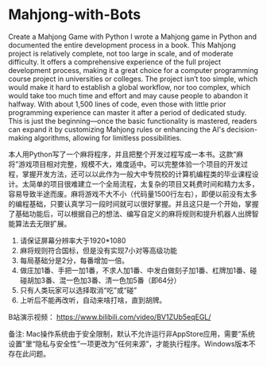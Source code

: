 # Mahjong-with-Bots
Create a Mahjong Game with Python
I wrote a Mahjong game in Python and documented the entire development process in a book. This Mahjong project is relatively complete, not too large in scale, and of moderate difficulty. It offers a comprehensive experience of the full project development process, making it a great choice for a computer programming course project in universities or colleges. The project isn’t too simple, which would make it hard to establish a global workflow, nor too complex, which would take too much time and effort and may cause people to abandon it halfway. With about 1,500 lines of code, even those with little prior programming experience can master it after a period of dedicated study. This is just the beginning—once the basic functionality is mastered, readers can expand it by customizing Mahjong rules or enhancing the AI's decision-making algorithms, allowing for limitless possibilities.

本人用Python写了一个麻将程序，并且把整个开发过程写成一本书。这款“麻将”游戏项目相对完整，规模不大，难度适中。可以完整体验一个项目的开发过程，掌握开发方法，还可以以此作为一般大中专院校的计算机编程类的毕业课程设计。太简单的项目很难建立一个全局流程，太复杂的项目又耗费时间和精力太多，容易导致半途而废。麻将游戏不大不小（代码量1500行左右），即便以前没有太多的编程基础，只要认真学习一段时间就可以很好掌握。并且这只是一个开始，掌握了基础功能后，可以根据自己的想法、编写自定义的麻将规则和提升机器人出牌智能算法去无限扩展。

1. 请保证屏幕分辨率大于1920*1080
2. 麻将规则符合国标，但是没有实现7小对等高级功能
3. 每局基础分是2分，每番增加一倍。
4. 做庄加1番、手把一加1番，不求人加1番、中发白做刻子加1番、杠牌加1番、碰碰胡加3番、混一色加3番、清一色加5番（即64分）
5. 只有人类玩家可以选择取消“吃”或“碰”
6. 上听后不能再改听，自动来啥打啥，直到胡牌。

B站演示视频：
https://www.bilibili.com/video/BV1ZUb5eqEGL/

备注: Mac操作系统由于安全限制，默认不允许运行非AppStore应用，需要“系统设置”里“隐私与安全性”一项更改为“任何来源”，才能执行程序。Windows版本不存在此问题。
